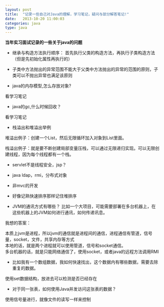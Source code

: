 ```yaml
---
layout: post
title:  "记录一些自己对Java的理解，学习笔记，疑问与部分解答笔记!"
date:   2013-10-20 11:00:03
categories: java
type: java
---
```


**当年实习面试记录的一些关于java的问题**

* 继承与构造方法执行顺序：
首先执行父类的构造方法，再执行子类构造方法（但是先初始化属性再执行的）

* 子类中方法抛出的异常范围不能大于父类中方法抛出的异常的范围的原则，子类可以不抛出异常也满足该原则

* java的内存模型,怎么存放对象?
  
看学习笔记

* java的gc,什么时候回收？
  
看学习笔记

* 栈溢出和堆溢出举例
  
堆溢出例子：创建一个List，然后无限循环加入对象到List里面。
  
栈溢出例子：就是要不断创建局部变量压栈，可以通过无限递归实现。可以无限创建线程，因为每个线程都有一个栈。

* servlet不是线程安全，jsp？

* java ldap，rmi，分布式对象

* 非mvc的开发

* 好像记熟快速排序那样记住堆排序

* JVM的通讯方式有哪些？
比如一个大项目，可能需要部署在多台机器上，在这些机器上的JVM如何进行通讯，如何传递讯息。 

我想的答案：

本质上jvm是进程，所以jvm的通信就是进程间的通信，进程通信有管道，信号量，socket，文件，共享内存等方式  
本地的话，就是两个进程就可以使用管道，信号和socket通信。  
多台机器的话，就是只能网络通信了，使用socket，或者java的远程方法调用RMI

* 比如我有一个数组数据，我如何快速找出，这个数据内有哪些数据，需要去除重复的数据。 

使用set数据结构，放进去可以检测是否已经存在

* 对于同一张表，如何使用Java并发访问这张表的数据？ 

使用信号量进行，就像文件的读写一样来控制